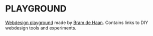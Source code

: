 PLAYGROUND
========== 

[Webdesign playground](http://atelierbram.github.com/ "User organization page of Bram de Haan on Github") made by [Bram de Haan](http://atelierbramdehaan.nl/ "Atelier Bram de Haan - 2D Design"). 
Contains links to DIY webdesign tools and experiments. 


